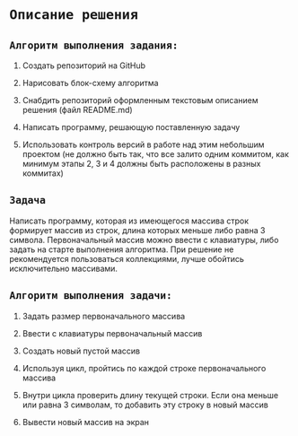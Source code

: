 # ``Описание решения``

## ``Алгоритм выполнения задания:``

1. Создать репозиторий на GitHub

2. Нарисовать блок-схему алгоритма

3. Снабдить репозиторий оформленным текстовым описанием решения (файл README.md)

4. Написать программу, решающую поставленную задачу

5. Использовать контроль версий в работе над этим небольшим проектом (не должно быть так, что все залито одним коммитом, как минимум этапы 2, 3 и 4 должны быть расположены в разных коммитах)

## ``Задача``

Написать программу, которая из имеющегося массива строк формирует массив из строк, длина которых меньше либо равна 3 символа. Первоначальный массив можно ввести с клавиатуры, либо задать на старте выполнения алгоритма. При решение не рекомендуется пользоваться коллекциями, лучше обойтись исключительно массивами.

## ``Алгоритм выполнения задачи:``

1. Задать размер первоначального массива

2. Ввести с клавиатуры первоначальный массив

3. Создать новый пустой массив

4. Используя цикл, пройтись по каждой строке первоначального массива

5. Внутри цикла проверить длину текущей строки. Если она меньше или равна 3 символам, то добавить эту строку в новый массив

6. Вывести новый массив на экран